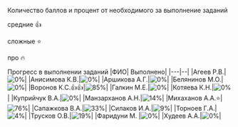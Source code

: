 Количество баллов и процент от необходимого за выполнение заданий

средние :+1:

сложные :star:

про :fire: 

Прогресс в выполнении заданий 
|ФИО| Выполнено|
|---|--|
|Агеев Р.В.|![0%](https://progress-bar.dev/0/?title=0)|
|Анисимова К.В.|![0%](https://progress-bar.dev/0/?title=0)|
|Аршикова А.Г.|![0%](https://progress-bar.dev/0/?title=0)|
|Белянинов М.О.|![0%](https://progress-bar.dev/0/?title=0)|
|Воронов К.С.:+1::+1:|![85%](https://progress-bar.dev/85/?title=18)|
|Галкин М.Е.|![0%](https://progress-bar.dev/0/?title=0)|
|Котяева К.Н.|![0%](https://progress-bar.dev/0/?title=0)|
|Куприйчук В.А.|![0%](https://progress-bar.dev/0/?title=0)|
|Манзарханов А.Н.|![14%](https://progress-bar.dev/14/?title=3)|
|Михаханов А.А.:star:|![76%](https://progress-bar.dev/76/?title=16)|
|Сапажкова В.А.|![33%](https://progress-bar.dev/33/?title=7)|
|Силаков И.А.|![9%](https://progress-bar.dev/9/?title=2)|
|Торноев Г.А.|![4%](https://progress-bar.dev/4/?title=1)|
|Трусков О.В.|![19%](https://progress-bar.dev/19/?title=4)|
|Фаридуни М. |![0%](https://progress-bar.dev/0/?title=0)|
|Худеев А.А.|![0%](https://progress-bar.dev/0/?title=0)|


